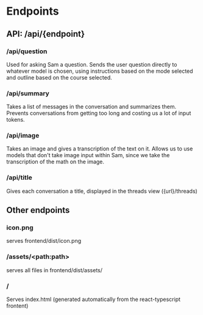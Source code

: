 # Endpoints

## API: /api/{endpoint}

### /api/question
Used for asking Sam a question. Sends the user question directly to whatever model is chosen, using instructions based on the mode selected and outline based on the course selected.

### /api/summary
Takes a list of messages in the conversation and summarizes them. Prevents conversations from getting too long and costing us a lot of input tokens.

### /api/image
Takes an image and gives a transcription of the text on it. Allows us to use models that don't take image input within Sam, since we take the transcription of the math on the image.

### /api/title

Gives each conversation a title, displayed in the threads view ({url}/threads)

## Other endpoints

### icon.png

serves frontend/dist/icon.png

### /assets/\<path:path>

serves all files in frontend/dist/assets/

### /

Serves index.html (generated automatically from the react-typescript frontent)


